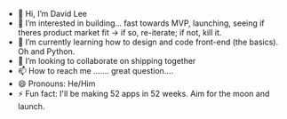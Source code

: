 - 👋 Hi, I’m David Lee
- 👀 I’m interested in building... fast towards MVP, launching, seeing if theres product market fit -> if so, re-iterate; if not, kill it.
- 🌱 I’m currently learning how to design and code front-end (the basics). Oh and Python.
- 💞️ I’m looking to collaborate on shipping together
- 📫 How to reach me ....... great question....
- 😄 Pronouns: He/Him
- ⚡ Fun fact: I'll be making 52 apps in 52 weeks. Aim for the moon and launch.

<!---
caldavidlee/caldavidlee is a ✨ special ✨ repository because its `README.md` (this file) appears on your GitHub profile.
You can click the Preview link to take a look at your changes.
--->
